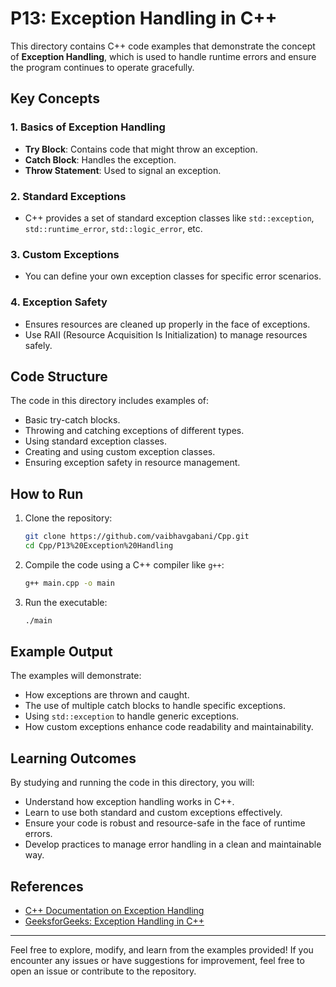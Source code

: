 # P13: Exception Handling in C++

This directory contains C++ code examples that demonstrate the concept of **Exception Handling**, which is used to handle runtime errors and ensure the program continues to operate gracefully.

## Key Concepts

### 1. Basics of Exception Handling
- **Try Block**: Contains code that might throw an exception.
- **Catch Block**: Handles the exception.
- **Throw Statement**: Used to signal an exception.

### 2. Standard Exceptions
- C++ provides a set of standard exception classes like `std::exception`, `std::runtime_error`, `std::logic_error`, etc.

### 3. Custom Exceptions
- You can define your own exception classes for specific error scenarios.

### 4. Exception Safety
- Ensures resources are cleaned up properly in the face of exceptions.
- Use RAII (Resource Acquisition Is Initialization) to manage resources safely.

## Code Structure

The code in this directory includes examples of:

- Basic try-catch blocks.
- Throwing and catching exceptions of different types.
- Using standard exception classes.
- Creating and using custom exception classes.
- Ensuring exception safety in resource management.

## How to Run

1. Clone the repository:
   ```bash
   git clone https://github.com/vaibhavgabani/Cpp.git
   cd Cpp/P13%20Exception%20Handling
   ```

2. Compile the code using a C++ compiler like `g++`:
   ```bash
   g++ main.cpp -o main
   ```

3. Run the executable:
   ```bash
   ./main
   ```

## Example Output

The examples will demonstrate:
- How exceptions are thrown and caught.
- The use of multiple catch blocks to handle specific exceptions.
- Using `std::exception` to handle generic exceptions.
- How custom exceptions enhance code readability and maintainability.

## Learning Outcomes

By studying and running the code in this directory, you will:
- Understand how exception handling works in C++.
- Learn to use both standard and custom exceptions effectively.
- Ensure your code is robust and resource-safe in the face of runtime errors.
- Develop practices to manage error handling in a clean and maintainable way.

## References

- [C++ Documentation on Exception Handling](https://cplusplus.com/doc/tutorial/exceptions/)
- [GeeksforGeeks: Exception Handling in C++](https://www.geeksforgeeks.org/exception-handling-c/)

---
Feel free to explore, modify, and learn from the examples provided! If you encounter any issues or have suggestions for improvement, feel free to open an issue or contribute to the repository.

